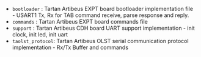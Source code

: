 - `bootloader` : Tartan Artibeus EXPT board bootloader implementation file - USART1 Tx, Rx for TAB command receive, parse response and reply.
- `commands` : Tartan Artibeus EXPT board commands file
- `support` : Tartan Artibeus CDH board UART support implementation - init clock, init led, init uart
- `taolst_protocol`: Tartan Artibeus OLST serial communication protocol implementation - Rx/Tx Buffer and commands
